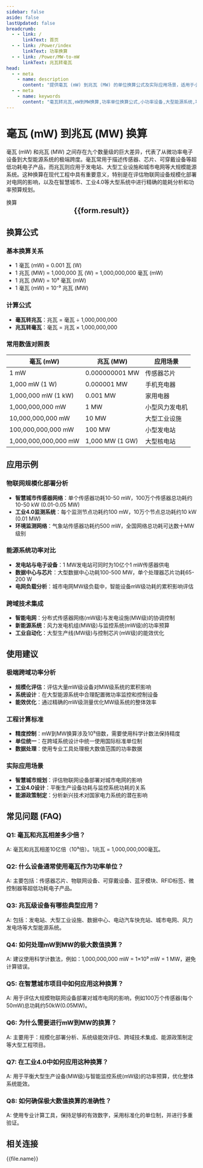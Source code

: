 ```yaml
---
sidebar: false
aside: false
lastUpdated: false
breadcrumb:
  - - link: /
      linkText: 首页
  - - link: /Power/index
      linkText: 功率换算
  - - link: /Power/MW-to-mW
      linkText: 兆瓦转毫瓦
head:
  - - meta
    - name: description
      content: "提供毫瓦 (mW) 到兆瓦 (MW) 的单位换算公式及实际应用场景，适用于小功率设备到大型能源系统的功率分析。"
  - - meta
    - name: keywords
      content: "毫瓦转兆瓦,mW到MW换算,功率单位换算公式,小功率设备,大型能源系统,功率单位换算工具"
---
```

# 毫瓦 (mW) 到兆瓦 (MW) 换算

毫瓦 (mW) 和兆瓦 (MW) 之间存在九个数量级的巨大差异，代表了从微功率电子设备到大型能源系统的极端跨度。毫瓦常用于描述传感器、芯片、可穿戴设备等超低功耗电子产品，而兆瓦则应用于发电站、大型工业设施和城市电网等大规模能源系统。这种换算在现代工程中具有重要意义，特别是在评估物联网设备规模化部署对电网的影响，以及在智慧城市、工业4.0等大型系统中进行精确的能耗分析和功率预算规划。

<script setup>
import { onMounted,reactive,inject ,ref  } from 'vue'
import { NButton,NForm ,NFormItem,NInput,NInputNumber,NSelect,NCard,useMessage ,NGrid ,NGi } from 'naive-ui'
import { defineClientComponent } from 'vitepress'
import { Power } from '../files';
const convert = inject('convert')
const seoKey = [
  '毫瓦转兆瓦', 'mW到MW换算', '功率单位换算', '小功率设备', '大型能源系统',
  '物联网设备', '发电站功率', '工业设施', '智慧城市', '电网分析',
  '功率预算', '能耗分析', '规模化部署', '电子设备', '能源管理'
];
const options =  [
  { "label": "毫瓦 (mW)","value": "mW" },
  { "label": "兆瓦 (MW)","value": "MW" }
];
const formRef = ref(null);
const rules = {
  number:{
    required: true,
    type: 'number',
    trigger: "blur",
    message: '请输入数字'
  },
  to:{
    required: true,
    trigger: "select",
    message: '请选择转换单位'
  },
  from:{
    required: true,
    trigger: "select",
    message: '请选择原始单位'
  }
}
const form = reactive({
  number:null,
  to:'',
  from:'',
  result:'',
  title:'毫瓦转兆瓦',
})
const convertHandler = (e) => {
   e.preventDefault();
  formRef.value?.validate((errors)=>{
    if (!errors) {
      form.result = `${form.number}${form.from} = ${convert(form.number).from(form.from).to(form.to)}${form.to}`
    }
  })
}
</script>

<n-card title="毫瓦(mW)到兆瓦(MW)换算器" embedded :bordered="false" hoverable>
  <n-form size="large" :model="form" ref='formRef' :rules="rules">
    <n-form-item label="数值"  path="number">
      <n-input-number size="large" style="width:100%" :min="0" v-model:value="form.number"   placeholder="请输入要换算的数值" />
    </n-form-item>
    <n-form-item label="从" path="from">
      <n-select  size="large" :options="options" v-model:value="form.from" placeholder="请选择原始单位" />
    </n-form-item>
    <n-form-item label="到" path="to">
      <n-select  size="large" :options="options" v-model:value="form.to" placeholder="请选择换算单位" />
    </n-form-item>
    <n-form-item>
      <n-button type="info" style="width:100%" @click="convertHandler">换算</n-button>
    </n-form-item>
  </n-form>
  <n-card  embedded :bordered="false" hoverable>
    <div  style="text-align:center;font-size:20px;">
      <strong>{{form.result}}</strong>
    </div>
  </n-card>
  <template #footer>
    <div style="font-size:12px;color:#666;text-align:center;">
      <span v-for="(keyword, index) in seoKey" :key="index">
        {{ keyword }}<span v-if="index < seoKey.length - 1"> | </span>
      </span>
    </div>
  </template>
</n-card>

## 换算公式

### 基本换算关系
- 1 毫瓦 (mW) = 0.001 瓦 (W)
- 1 兆瓦 (MW) = 1,000,000 瓦 (W) = 1,000,000,000 毫瓦 (mW)
- 1 兆瓦 (MW) = 10⁹ 毫瓦 (mW)
- 1 毫瓦 (mW) = 10⁻⁹ 兆瓦 (MW)

### 计算公式
- **毫瓦转兆瓦**：兆瓦 = 毫瓦 ÷ 1,000,000,000
- **兆瓦转毫瓦**：毫瓦 = 兆瓦 × 1,000,000,000

### 常用数值对照表
| 毫瓦 (mW) | 兆瓦 (MW) | 应用场景 |
|-----------|-----------|----------|
| 1 mW | 0.000000001 MW | 传感器芯片 |
| 1,000 mW (1 W) | 0.000001 MW | 手机充电器 |
| 1,000,000 mW (1 kW) | 0.001 MW | 家用电器 |
| 1,000,000,000 mW | 1 MW | 小型风力发电机 |
| 10,000,000,000 mW | 10 MW | 大型工业设施 |
| 100,000,000,000 mW | 100 MW | 小型发电站 |
| 1,000,000,000,000 mW | 1,000 MW (1 GW) | 大型核电站 |

## 应用示例

### 物联网规模化部署分析
- **智慧城市传感器网络**：单个传感器功耗10-50 mW，100万个传感器总功耗约10-50 kW (0.01-0.05 MW)
- **工业4.0监测系统**：每个监测节点功耗约100 mW，10万个节点总功耗约10 kW (0.01 MW)
- **环境监测网络**：气象站传感器功耗约500 mW，全国网络总功耗可达数十MW级别

### 能源系统功率对比
- **发电站与电子设备**：1 MW发电站可同时为10亿个1 mW传感器供电
- **数据中心与芯片**：大型数据中心功耗100-500 MW，单个处理器芯片功耗65-200 W
- **电网负载分析**：城市电网MW级负载中，智能设备mW级功耗的累积影响评估

### 跨域技术集成
- **智能电网**：分布式传感器网络(mW级)与发电设施(MW级)的协调控制
- **新能源系统**：风力发电机组(MW级)与监控系统(mW级)的功率预算
- **工业自动化**：大型生产线(MW级)与控制芯片(mW级)的能效优化

## 使用建议

### 极端跨域功率分析
- **规模化评估**：评估大量mW级设备对MW级系统的累积影响
- **系统设计**：在大型能源系统中合理配置微功率监控和控制设备
- **能效优化**：通过精确的mW级测量优化MW级系统的整体效率

### 工程计算标准
- **精度控制**：mW到MW换算涉及10⁹倍数，需要使用科学计数法保持精度
- **单位统一**：在跨域系统设计中统一使用国际标准单位制
- **数据处理**：使用专业工具处理极大数值范围的功率数据

### 实际应用场景
- **智慧城市规划**：评估物联网设备部署对城市电网的影响
- **工业4.0设计**：平衡生产设备功耗与监控系统功耗的关系
- **能源政策制定**：分析新兴技术对国家电力系统的潜在影响

## 常见问题 (FAQ)

### Q1: 毫瓦和兆瓦相差多少倍？
A: 毫瓦和兆瓦相差10亿倍（10⁹倍）。1兆瓦 = 1,000,000,000毫瓦。

### Q2: 什么设备通常使用毫瓦作为功率单位？
A: 主要包括：传感器芯片、物联网设备、可穿戴设备、蓝牙模块、RFID标签、微控制器等超低功耗电子产品。

### Q3: 兆瓦级设备有哪些典型应用？
A: 包括：发电站、大型工业设施、数据中心、电动汽车快充站、城市电网、风力发电场等大型能源系统。

### Q4: 如何处理mW到MW的极大数值换算？
A: 建议使用科学计数法，例如：1,000,000,000 mW = 1×10⁹ mW = 1 MW，避免计算错误。

### Q5: 在智慧城市项目中如何应用这种换算？
A: 用于评估大规模物联网设备部署对城市电网的影响，例如100万个传感器(每个50mW)总功耗约50kW(0.05MW)。

### Q6: 为什么需要进行mW到MW的换算？
A: 主要用于：规模化部署分析、系统级能效评估、跨域技术集成、能源政策制定等大型工程项目。

### Q7: 在工业4.0中如何应用这种换算？
A: 用于平衡大型生产设备(MW级)与智能监控系统(mW级)的功率预算，优化整体系统能效。

### Q8: 如何确保极大数值换算的准确性？
A: 使用专业计算工具，保持足够的有效数字，采用标准化的单位制，并进行多重验证。

## 相关连接
<n-grid x-gap="12" :cols="2">
  <n-gi v-for="(file,index) in Power" :key="index">
    <n-button
      text
      tag="a"
      :href="file.path"
      type="info"
    >
      {{file.name}}
    </n-button>
  </n-gi>
</n-grid>